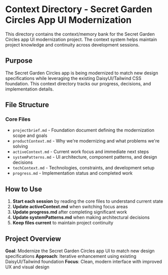 # Context Directory - Secret Garden Circles App UI Modernization

This directory contains the context/memory bank for the Secret Garden Circles app UI modernization project. The context system helps maintain project knowledge and continuity across development sessions.

## Purpose

The Secret Garden Circles app is being modernized to match new design specifications while leveraging the existing DaisyUI/Tailwind CSS foundation. This context directory tracks our progress, decisions, and implementation details.

## File Structure

### Core Files
- `projectbrief.md` - Foundation document defining the modernization scope and goals
- `productContext.md` - Why we're modernizing and what problems we're solving
- `activeContext.md` - Current work focus and immediate next steps
- `systemPatterns.md` - UI architecture, component patterns, and design decisions
- `techContext.md` - Technologies, constraints, and development setup
- `progress.md` - Implementation status and completed work

## How to Use

1. **Start each session** by reading the core files to understand current state
2. **Update activeContext.md** when switching focus areas
3. **Update progress.md** after completing significant work
4. **Update systemPatterns.md** when making architectural decisions
5. **Keep files current** to maintain project continuity

## Project Overview

**Goal**: Modernize the Secret Garden Circles app UI to match new design specifications
**Approach**: Iterative enhancement using existing DaisyUI/Tailwind foundation
**Focus**: Clean, modern interface with improved UX and visual design

